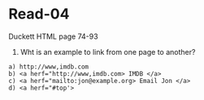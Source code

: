# Read-04 

Duckett HTML page 74-93 

1. Wht is an example to link from one page to another? 
~~~ 
a) http://www,imdb.com 
b) <a herf="http://www,imdb.com> IMDB </a>
c) <a herf="mailto:jon@example.org> Email Jon </a> 
d) <a herf="#top'> 
~~~ 
